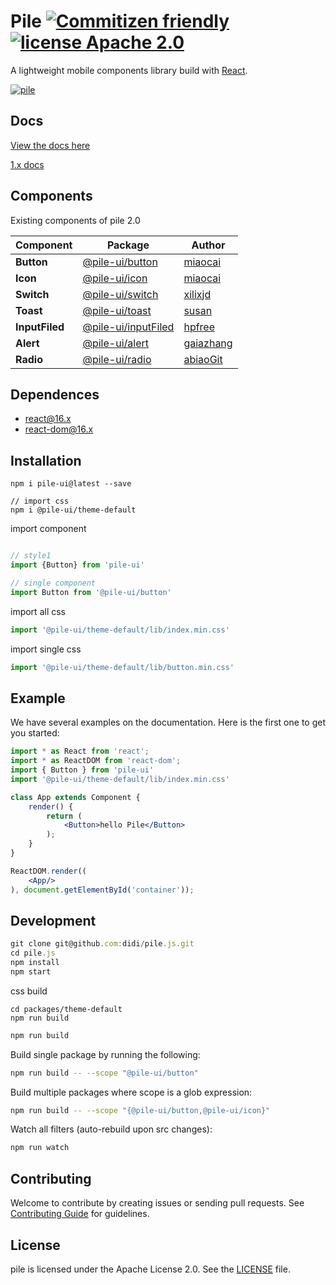 # Pile [![Commitizen friendly](https://img.shields.io/badge/commitizen-friendly-brightgreen.svg)](http://commitizen.github.io/cz-cli/) [![license Apache 2.0](https://img.shields.io/badge/license-Apache--2.0-blue.svg)](https://www.npmjs.com/package/pile)

A lightweight mobile components library build with [React](http://facebook.github.io/react/).

[![pile](https://nodei.co/npm/pile-ui.png)](https://www.npmjs.com/package/pile-ui)

## Docs

[View the docs here](https://didi.github.io/pile.js/docs/)

[1.x docs](https://didi.github.io/pile.js/1.x/docs/)

## Components

Existing components of pile 2.0

| Component | Package | Author |
|---|---|---|
| **Button** | [@pile-ui/button](https://www.npmjs.com/package/@pile-ui/button) | [miaocai](https://github.com/renmm) |
| **Icon** | [@pile-ui/icon](https://www.npmjs.com/package/@pile-ui/icon) | [miaocai](https://github.com/renmm) |
| **Switch** | [@pile-ui/switch](https://www.npmjs.com/package/@pile-ui/switch) | [xilixjd](https://github.com/xilixjd) |
| **Toast** | [@pile-ui/toast](https://www.npmjs.com/package/@pile-ui/toast) | [susan](https://github.com/zhixunqiu) |
| **InputFiled** | [@pile-ui/inputFiled](https://www.npmjs.com/package/@pile-ui/inputfiled) | [hpfree](https://github.com/hpfree) |
| **Alert** | [@pile-ui/alert](https://www.npmjs.com/package/@pile-ui/alert) | [gaiazhang](https://github.com/gaiazhang) |
| **Radio** | [@pile-ui/radio](https://www.npmjs.com/package/@pile-ui/radio) | [abiaoGit](https://github.com/abiaoGit) |

## Dependences

* react@16.x
* react-dom@16.x

## Installation


```
npm i pile-ui@latest --save

// import css
npm i @pile-ui/theme-default
```

import component

```js

// style1
import {Button} from 'pile-ui'

// single component
import Button from '@pile-ui/button'
```


import all css

```js
import '@pile-ui/theme-default/lib/index.min.css'
```

import single css

```js
import '@pile-ui/theme-default/lib/button.min.css'
```

## Example

We have several examples on the documentation. Here is the first one to get you started:

```jsx
import * as React from 'react';
import * as ReactDOM from 'react-dom';
import { Button } from 'pile-ui'
import '@pile-ui/theme-default/lib/index.min.css'

class App extends Component {
    render() {
        return (
            <Button>hello Pile</Button>
        );
    }
}

ReactDOM.render((
    <App/>
), document.getElementById('container'));
```



## Development

```js
git clone git@github.com:didi/pile.js.git
cd pile.js
npm install
npm start
```

css build

```
cd packages/theme-default
npm run build
```

```bash
npm run build
```

Build single package by running the following:

```bash
npm run build -- --scope "@pile-ui/button"
```

Build multiple packages where scope is a glob expression:

```bash
npm run build -- --scope "{@pile-ui/button,@pile-ui/icon}"
```

Watch all filters (auto-rebuild upon src changes):

```bash
npm run watch
```

## Contributing

Welcome to contribute by creating issues or sending pull requests. See [Contributing Guide](.github/CONTRIBUTING.md) for guidelines.


## License

pile is licensed under the Apache License 2.0. See the [LICENSE](LICENSE) file.
